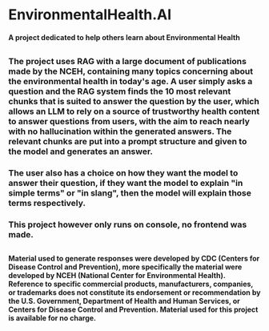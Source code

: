 <h1>EnvironmentalHealth.AI

<h4>A project dedicated to help others learn about Environmental Health

<h2>

<h3>The project uses RAG with a large document of publications made by the NCEH, containing many topics concerning about the environmental health in today's age. A user simply asks a question and the RAG system finds the 10 most relevant chunks that is suited to answer the question by the user, which allows an LLM to rely on a source of trustworthy health content to answer questions from users, with the aim to reach nearly with no hallucination within the generated answers. The relevant chunks are put into a prompt structure and given to the model and generates an answer.

<h3>The user also has a choice on how they want the model to answer their question, if they want the model to explain "in simple terms" or "in slang", then the model will explain those terms respectively.

<h3> This project however only runs on console, no frontend was made.

<h2>
 
<h4>Material used to generate responses were developed by CDC (Centers for Disease Control and Prevention), more specifically the material were developed by NCEH (National Center for Environmental Health). Reference to specific commercial products, manufacturers, companies, or trademarks does not constitute its endorsement or recommendation by the U.S. Government, Department of Health and Human Services, or Centers for Disease Control and Prevention. Material used for this project is available for no charge.
